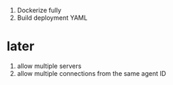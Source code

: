 1. Dockerize fully
1. Build deployment YAML

# later

1. allow multiple servers
1. allow multiple connections from the same agent ID
